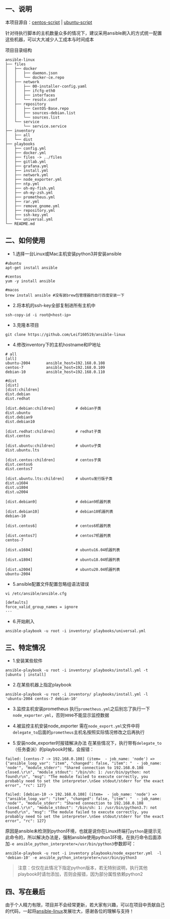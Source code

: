 ## 一、说明
本项目源自：[centos-script](https://github.com/Leif160519/centos-script) | [ubuntu-script](https://github.com/Leif160519/ubuntu-script)

针对待执行脚本的主机数量众多的情况下，建议采用ansible刷入的方式统一配置这些机器，可以大大减少人工成本与时间成本

项目目录结构
```
ansible-linux
├── files
│   ├── docker
│   │   ├── daemon.json
│   │   └── docker-ce.repo
│   ├── network
│   │   ├── 00-installer-config.yaml
│   │   ├── ifcfg-eth0
│   │   ├── interfaces
│   │   └── resolv.conf
│   ├── repository
│   │   ├── CentOS-Base.repo
│   │   ├── sources-debian.list
│   │   └── sources.list
│   └── service
│       └── service.service
├── inventory
│   ├── all
│   └── dist
├── playbooks
│   ├── config.yml
│   ├── docker.yml
│   ├── files -> ../files
│   ├── gitlab.yml
│   ├── grafana.yml
│   ├── install.yml
│   ├── network.yml
│   ├── node_exporter.yml
│   ├── ntp.yml
│   ├── oh-my-fish.yml
│   ├── oh-my-zsh.yml
│   ├── prometheus.yml
│   ├── rar.yml
│   ├── remove_gnome.yml
│   ├── repository.yml
│   ├── ssh-key.yml
│   └── universal.yml
└── README.md
```

## 二、如何使用

- 1.选择一台Linux或Mac主机安装python3并安装ansible
```
#ubuntu
apt-get install ansible

#centos
yum -y install ansible

#macos
brew install ansible #没有装brew包管理器的自行百度安装一下
```

- 2.将本机的ssh-key全部复制进所有主机中
```
ssh-copy-id -i root@<host-ip>
```

- 3.克隆本项目
```
git clone https://github.com/Leif160519/ansible-linux
```

- 4.修改inventory下的主机hostname和IP地址
```
# all
[all]
ubuntu-2004       ansible_host=192.168.0.108
centos-7          ansible_host=192.168.0.109
debian-10         ansible_host=192.168.0.110

#dist
[dist]
[dist:children]   
dist.debian
dist.redhat

[dist.debian:children]         # debian子类
dist.ubuntu
dist.debian9
dist.debian10

[dist.redhat:children]         # redhat子类
dist.centos

[dist.ubuntu:children]         # ubuntu子类
dist.ubuntu.lts

[dist.centos:children]         # centos子类
dist.centos6
dist.centos7

[dist.ubuntu.lts:children]     # ubuntu发行版子类
dist.u1604
dist.u1804
dist.u2004

[dist.debian9]                 # debian9机器列表

[dist.debian10]                # debian10机器列表
debian-10

[dist.centos6]                 # centos6机器列表

[dist.centos7]                 # centos7机器列表
centos-7

[dist.u1604]                   # ubuntu16.04机器列表

[dist.u1804]                   # ubuntu18.04机器列表

[dist.u2004]                   # ubuntu20.04机器列表
ubuntu-2004
```

- 5.ansible配置文件配置忽略组语法错误
```
vi /etc/ansible/ansible.cfg

[defaults]
force_valid_group_names = ignore
···

```
- 6.开始刷入
```
ansible-playbook -u root -i inventory/ playbooks/universal.yml
```

## 三、特定情况
- 1.安装某些软件
```
ansible-playbook -u root -i inventory/ playbooks/install.yml -t [ubuntu | install] 
```

- 2.在某些机器上指定playbook
```
ansible-playbook -u root -i inventory/ playbooks/install.yml -l 'ubuntu-2004 centos-7 debian-10'
```

- 3.监控主机安装prometheus
执行`prometheus.yml`之后别忘了执行一下`node_exporter.yml`，否则`9090`不能显示监控数据

- 4.被监控主机安装node_exporter
需在`node_export.yml`文件中将`delegate_to`后面的`prometheus`主机名按照实际情况修改之后再执行

- 5.安装node_exporter时报错解决办法
在某些情况下，执行带有`delegate_to`（任务委派）的playbook时候，会报错：
```
failed: [centos-7 -> 192.168.0.108] (item=  - job_name: 'node') => {"ansible_loop_var": "item", "changed": false, "item": "  - job_name: 'node'", "module_stderr": "Shared connection to 192.168.0.108 closed.\r\n", "module_stdout": "/bin/sh: 1: /usr/bin/python: not found\r\n", "msg": "The module failed to execute correctly, you probably need to set the interpreter.\nSee stdout/stderr for the exact error", "rc": 127}

failed: [debian-10 -> 192.168.0.108] (item=  - job_name: 'node') => {"ansible_loop_var": "item", "changed": false, "item": "  - job_name: 'node'", "module_stderr": "Shared connection to 192.168.0.108 closed.\r\n", "module_stdout": "/bin/sh: 1: /usr/bin/python3.7: not found\r\n", "msg": "The module failed to execute correctly, you probably need to set the interpreter.\nSee stdout/stderr for the exact error", "rc": 127}
```

原因是ansible未检测到python环境，也就是说你在Linux终端打`python`是提示无此命令的，所以解决办法是，强制ansible使用python3环境，在执行命令后面添加`-e ansible_python_interpreter=/usr/bin/python3`参数即可：
```
ansible-playbook -u root -i inventory playbooks/node_exporter.yml  -l 'debian-10' -e ansible_python_interpreter=/usr/bin/python3
```

> 注意：仅仅在此情况下指定python版本，若无特别说明，执行其他playbook时请勿添加，否则会报错，因为部分属性依赖python2

## 四、写在最后
由于个人精力有限，项目并不会经常更新，若大家有兴趣，可以在项目中贡献自己的代码，一起将[ansible-linux](https://github.com/Leif160519/ansible-linux)发展壮大，感谢各位的理解与支持！
